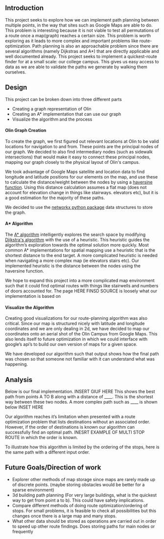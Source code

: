 ## Introduction
This project seeks to explore how we can implement path planning between multiple points, in the way that sites such as Google Maps are able to do. This problem is interesting because it is not viable to test all permutations of a route once a map(graph) reaches a certain size. This problem is worth exploring as it leads to more complex and important problems like route-optimization. Path planning is also an approachable problem since there are several algorithms (namely Dijkstras and A*) that are directly applicable and well documented already.
This project seeks to implement a quickest-route finder for at a small scale: our college campus. This gives us easy access to data as we are able to validate the paths we generate by walking them ourselves.


## Design 
This project can be broken down into three different parts 
- Creating a graph representation of Olin
- Creating an A* implementation that can use our graph
- Visualize the algorithm and the process


#### Olin Graph Creation

To create the graph, we first figured out relevant locations at Olin to be valid locations for navigation to and from. These points are the principal nodes of our graph. We decided to also find intermediary nodes (such as sidewalk intersections) that would make it easy to connect these principal nodes, mapping our graph closely to the physical layout of Olin's campus.
 
We took advantage of Google Maps satellite and location data to find longitude and latitude positions for our elements on the map, and use these to calculate the distance/weight between the nodes by using a [haversine function](https://pypi.org/project/haversine/). Using this distance calculation assumes a flat map (does not account for elevation change in things like stairways. elevators etc), but it is a good estimation for the majority of these paths.


We decided to use the [networkx python package](https://networkx.org/) data structures to store the graph.


#### A* Algorithm
The [A* algorithm](https://en.wikipedia.org/wiki/A*_search_algorithm) intelligently explores the search space by modifying [Djikstra's algorithm](https://en.wikipedia.org/wiki/Dijkstra%27s_algorithm) with the use of a heuristic. This heuristic guides the algorithm’s exploration towards the optimal solution more quickly. Most common A* implementations for spatial mapping use a heuristic that is the shortest distance to the end target. A more complicated heuristic is needed when navigating a more complex map (ie elevators stairs etc). Our implemented heuristic is the distance between the nodes using the haversine function.

We hope to expand this project into a more complicated map environment such that it could find optimal routes with things like stairwells and numbers of doors accounted for.
The page HERE FINSD SOURCE is loosely what our implementation is based on


#### Visualize the Algorithm
Creating good visualizations for our route-planning algorithm was also critical. Since our map is structured nicely with latitude and longitude coordinates and we are only dealing in 2d, we have decided to map our coordinates onto an aerial shot of the Olin Campus from Google Maps. This also lends itself to future optimization in which we could interface with google’s api’s to build our own version of maps for a given space. 

We have developed our algorithm such that output shows how the final path was chosen so that someone not familiar with it can understand what was  happening.


## Analysis
Below is our final implementation. INSERT GIUF HERE![]()
This shows the best path from points A TO B along with a distance of ____. This is the shortest way between these two nodes. 
A more complex path such as ____ is shown below
INSET HERE

Our algorithm reaches it’s limitation when presented with a route optimization problem that lists destinations without an associated order. However, if the order of destinations is known our algorithm can successfully find an optimal path. INESRT EXAMPLE OF MULTI STOP ROUTE in which the order is known.

To illustrate how this algorithm is limited by the ordering of the stops, here is the same path with a different input order.


## Future Goals/Direction of work
- Explorer other methods of map storage since maps are rarely made up of discrete points. (maybe storing obstacles would be better for a sparse environment)
- 3d building path planning (For very large buildings, what is the quickest way to get from point a to b). This could have safety implications.
- Compare different methods of doing route optimization/ordering of stops. For small problems, it is feasible to check all possibilities but this changes once there is a large map and many stops.
- What other data should be stored as operations are carried out in order to speed up other route findings. Does storing paths for main nodes or frequently 
